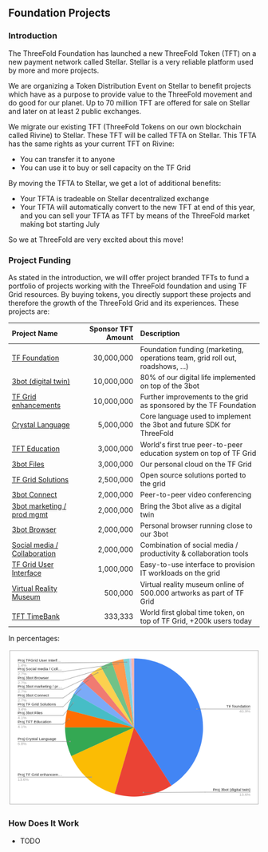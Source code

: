 ## Foundation Projects

### Introduction
The ThreeFold Foundation has launched a new ThreeFold Token (TFT) on a new payment network called Stellar. Stellar is a very reliable platform used by more and more projects.

We are organizing a Token Distribution Event on Stellar to benefit projects which have as a purpose to provide value to the ThreeFold movement and do good for our planet. Up to 70 million TFT are offered for sale on Stellar and later on at least 2 public exchanges.

We migrate our existing TFT (ThreeFold Tokens on our own blockchain called Rivine) to Stellar. These TFT will be called TFTA on Stellar. This TFTA has the same rights as your current TFT on Rivine:

- You can transfer it to anyone
- You can use it to buy or sell capacity on the TF Grid

By moving the TFTA to Stellar, we get a lot of  additional benefits:

- Your TFTA is tradeable on Stellar decentralized exchange
- Your TFTA will automatically convert to the new TFT at end of this year, and you can sell your TFTA as TFT by means of the ThreeFold market making bot starting July

So we at ThreeFold are very excited about this move!

### Project Funding

As stated in the introduction, we will offer project branded TFTs to fund a portfolio of projects working with the ThreeFold foundation and using TF Grid resources. By buying tokens, you directly support these projects and therefore the growth of the ThreeFold Grid and its experiences. These projects are:

| Project Name | Sponsor TFT Amount | Description |
|:-------------|---------------:|:------------|
| [TF Foundation](./foundation/README.md)	| 30,000,000		| Foundation funding (marketing, operations team, grid roll out, roadshows, ...) |
| [3bot (digital twin)](./3botdigitaltwin/README.md)	| 10,000,000		| 80% of our digital life implemented on top of the 3bot |
|[TF Grid enhancements](./gridenhancements/README.md)	| 10,000,000		| Further improvements to the grid as sponsored by the TF Foundation |
| [Crystal Language](./crystallang/README.md)	| 5,000,000		| Core language used to implement the 3bot and future SDK for ThreeFold |
| [TFT Education](./education/README.md)	| 3,000,000		| World's first true peer-to-peer education system on top of TF Grid |
| [3bot Files](./3botfiles/README.md)	| 3,000,000		| Our personal cloud on the TF Grid |
| [TF Grid Solutions](./gridsolutions/README.md)	| 2,500,000		| Open source solutions ported to the grid |
| [3bot Connect](./3botconnect/README.md) 	| 2,000,000		| Peer-to-peer video conferencing |
|[3bot marketing / prod mgmt](./3botmarketing/README.md)	| 2,000,000		| Bring the 3bot alive as a digital twin |
| [3bot Browser](./3botbrowser/README.md)	 | 2,000,000		| Personal browser running close to our 3bot |
| [Social media / Collaboration](./socialmedia/README.md) | 2,000,000		| Combination of social media / productivity & collaboration tools |
| [TF Grid User Interface](./griduserinterface/README.md)	| 1,000,000		| Easy-to-use interface to provision IT workloads on the grid |
| [Virtual Reality Museum](./vrmuseum/README.md)	| 500,000		| Virtual reality museum online of 500.000 artworks as part of TF Grid |
| [TFT TimeBank](./timebank/README.md)	| 333,333		| World first global time token, on top of TF Grid, +200k users today |


In percentages:

![](img/token_project_distribution_percentage.png)

### How Does It Work

- TODO